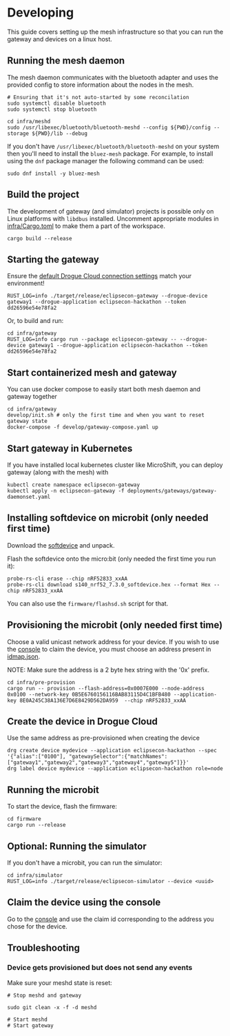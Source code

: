 # Developing

This guide covers setting up the mesh infrastructure so that you can run the gateway and devices on a linux host.

## Running the mesh daemon

The mesh daemon communicates with the bluetooth adapter and uses the provided config to store information about the nodes in the mesh.

```
# Ensuring that it's not auto-started by some reconcilation
sudo systemctl disable bluetooth
sudo systemctl stop bluetooth

cd infra/meshd
sudo /usr/libexec/bluetooth/bluetooth-meshd --config ${PWD}/config --storage ${PWD}/lib --debug
```
If you don't have `/usr/libexec/bluetooth/bluetooth-meshd` on your system then
you'll need to install the `bluez-mesh` package. For example, to install using
the `dnf` package manager the following command can be used:
```console
sudo dnf install -y bluez-mesh
```

## Build the project

The development of gateway (and simulator) projects is possible only on Linux platforms with `libdbus` installed.
Uncomment appropriate modules in [infra/Cargo.toml](infra/Cargo.toml) to make them a part of the workspace.

```
cargo build --release
```

## Starting the gateway

Ensure the [default Drogue Cloud connection settings](https://github.com/Eclipse-IoT/eclipsecon-2022-hackathon/blob/main/infra/gateway/src/main.rs) match your environment!

```
RUST_LOG=info ./target/release/eclipsecon-gateway --drogue-device gateway1 --drogue-application eclipsecon-hackathon --token dd26596e54e78fa2
```

Or, to build and run:

```shell
cd infra/gateway
RUST_LOG=info cargo run --package eclipsecon-gateway -- --drogue-device gateway1 --drogue-application eclipsecon-hackathon --token dd26596e54e78fa2
```

## Start containerized mesh and gateway

You can use docker compose to easily start both mesh daemon and gateway together

```
cd infra/gateway
develop/init.sh # only the first time and when you want to reset gateway state
docker-compose -f develop/gateway-compose.yaml up
```

## Start gateway in Kubernetes

If you have installed local kubernetes cluster like MicroShift, you can deploy gateway (along with the mesh) with

```
kubectl create namespace eclipsecon-gateway
kubectl apply -n eclipsecon-gateway -f deployments/gateways/gateway-daemonset.yaml
```

## Installing softdevice on microbit (only needed first time)

Download the [softdevice](https://www.nordicsemi.com/Products/Development-software/S140/Download) and unpack.

Flash the softdevice onto the micro:bit (only needed the first time you run it):

```
probe-rs-cli erase --chip nRF52833_xxAA
probe-rs-cli download s140_nrf52_7.3.0_softdevice.hex --format Hex --chip nRF52833_xxAA
```

You can also use the `firmware/flashsd.sh` script for that.

## Provisioning the microbit (only needed first time)

Choose a valid unicast network address for your device. If you wish to use the [console](https://console-eclipsecon-2022.apps.sandbox.drogue.world/) to claim the device, you must choose an address present in [idmap.json](https://github.com/Eclipse-IoT/eclipsecon-2022-hackathon/blob/main/example-apps/console/src/main/resources/META-INF/resources/idmap.json).

NOTE: Make sure the address is a 2 byte hex string with the '0x' prefix.

```
cd infra/pre-provision
cargo run -- provision --flash-address=0x0007E000 --node-address 0x0100 --network-key 0B5E6760156116BAB83115D4C1BFB480 --application-key 8E0A245C38A136E7D6E8429D562DA959  --chip nRF52833_xxAA
```

## Create the device in Drogue Cloud

Use the same address as pre-provisioned when creating the device

```
drg create device mydevice --application eclipsecon-hackathon --spec '{"alias":["0100"], "gatewaySelector":{"matchNames":["gateway1","gateway2","gateway3","gateway4","gateway5"]}}'
drg label device mydevice --application eclipsecon-hackathon role=node
```

## Running the microbit

To start the device, flash the firmware:

```
cd firmware
cargo run --release
```

## Optional: Running the simulator

If you don't have a microbit, you can run the simulator:

```
cd infra/simulator
RUST_LOG=info ./target/release/eclipsecon-simulator --device <uuid>
```


## Claim the device using the console

Go to the [console](https://console-eclipsecon-2022.apps.sandbox.drogue.world/) and use the claim id corresponding to the address you chose for the device.

## Troubleshooting

### Device gets provisioned but does not send any events

Make sure your meshd state is reset:

```
# Stop meshd and gateway

sudo git clean -x -f -d meshd

# Start meshd
# Start gateway
```
